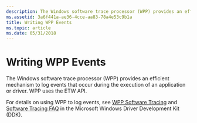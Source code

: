 ```yaml
---
description: The Windows software trace processor (WPP) provides an efficient mechanism to log events that occur during the execution of an application or driver. WPP uses the ETW API.
ms.assetid: 3a6f441a-ae36-4cce-aa83-78a4e53c9b1a
title: Writing WPP Events
ms.topic: article
ms.date: 05/31/2018
---
```


# Writing WPP Events

The Windows software trace processor (WPP) provides an efficient mechanism to log events that occur during the execution of an application or driver. WPP uses the ETW API.

For details on using WPP to log events, see [WPP Software Tracing](/windows-hardware/drivers/devtest/wpp-software-tracing) and [Software Tracing FAQ](/windows-hardware/drivers/devtest/software-tracing-faq) in the Microsoft Windows Driver Development Kit (DDK).

 

 

